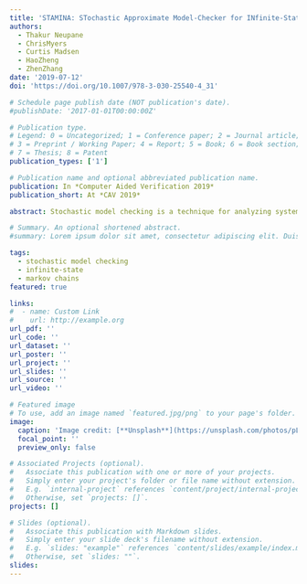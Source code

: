 ```yaml
---
title: 'STAMINA: STochastic Approximate Model-Checker for INfinite-State Analysis'
authors:
  - Thakur Neupane
  - ChrisMyers
  - Curtis Madsen
  - HaoZheng
  - ZhenZhang
date: '2019-07-12'
doi: 'https://doi.org/10.1007/978-3-030-25540-4_31'

# Schedule page publish date (NOT publication's date).
#publishDate: '2017-01-01T00:00:00Z'

# Publication type.
# Legend: 0 = Uncategorized; 1 = Conference paper; 2 = Journal article;
# 3 = Preprint / Working Paper; 4 = Report; 5 = Book; 6 = Book section;
# 7 = Thesis; 8 = Patent
publication_types: ['1']

# Publication name and optional abbreviated publication name.
publication: In *Computer Aided Verification 2019*
publication_short: At *CAV 2019*

abstract: Stochastic model checking is a technique for analyzing systems that possess probabilistic characteristics. However, its scalability is limited as probabilistic models of real-world applications typically have very large or infinite state space. This paper presents a new infinite state CTMC model checker, STAMINA, with improved scalability. It uses a novel state space approximation method to reduce large and possibly infinite state CTMC models to finite state representations that are amenable to existing stochastic model checkers. It is integrated with a new property-guided state expansion approach that improves the analysis accuracy. Demonstration of the tool on several benchmark examples shows promising results in terms of analysis efficiency and accuracy compared with a state-of-theart CTMC model checker that deploys a similar approximation method.

# Summary. An optional shortened abstract.
#summary: Lorem ipsum dolor sit amet, consectetur adipiscing elit. Duis posuere tellus ac convallis placerat. Proin tincidunt magna sed ex sollicitudin condimentum.

tags:
  - stochastic model checking
  - infinite-state
  - markov chains
featured: true

links:
#  - name: Custom Link
#    url: http://example.org
url_pdf: ''
url_code: ''
url_dataset: ''
url_poster: ''
url_project: ''
url_slides: ''
url_source: ''
url_video: ''

# Featured image
# To use, add an image named `featured.jpg/png` to your page's folder.
image:
  caption: 'Image credit: [**Unsplash**](https://unsplash.com/photos/pLCdAaMFLTE)'
  focal_point: ''
  preview_only: false

# Associated Projects (optional).
#   Associate this publication with one or more of your projects.
#   Simply enter your project's folder or file name without extension.
#   E.g. `internal-project` references `content/project/internal-project/index.md`.
#   Otherwise, set `projects: []`.
projects: []

# Slides (optional).
#   Associate this publication with Markdown slides.
#   Simply enter your slide deck's filename without extension.
#   E.g. `slides: "example"` references `content/slides/example/index.md`.
#   Otherwise, set `slides: ""`.
slides:
---
```

